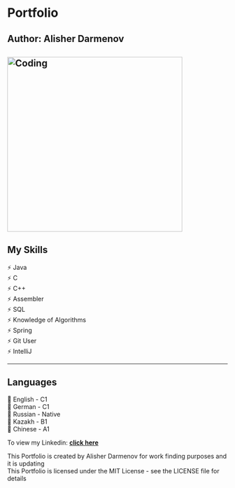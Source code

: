 # Portfolio
## Author: Alisher Darmenov

<h2 align="left">
  <img src="[https://media.giphy.com/media/26tn33aiTi1jkl6H6/giphy.gif](https://www.google.com/url?sa=i&url=https%3A%2F%2Fgifer.com%2Fen%2F3Eqa&psig=AOvVaw0RutJYtaoWBtFIR3EY2iT0&ust=1696095686455000&source=images&cd=vfe&opi=89978449&ved=0CBEQjRxqFwoTCIiB1_2u0IEDFQAAAAAdAAAAABAZ)" alt="Coding" width="400px" />
  <br>
</h2>

<h2 align="left">
My Skills
  <br>
</h2>

⚡️ Java\
⚡️ C\
⚡️ C++\
⚡️ Assembler\
⚡️ SQL\
⚡️ Knowledge of Algorithms\
⚡️ Spring\
⚡️ Git User\
⚡️ IntelliJ

---
<h2 align="left">
Languages
  <br>
</h2>

🎱 English - C1\
🎱 German - C1\
🎱 Russian - Native\
🎱 Kazakh - B1\
🎱 Chinese - A1

To view my Linkedin: **[click here](https://www.linkedin.com/in/alisher-darmenov-9b554520a/)**

<h10 align="left">
  This Portfolio is created by Alisher Darmenov for work finding purposes and it is updating 
  <br>
  This Portfolio is licensed under the MIT License - see the LICENSE file for details
  <br>
</h10>

